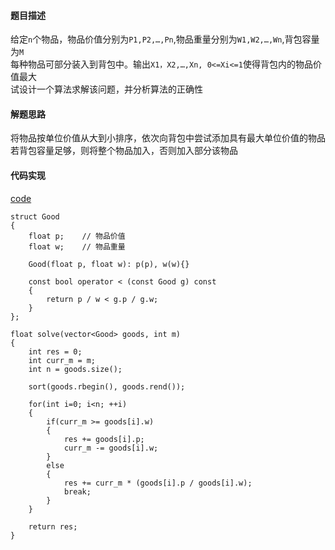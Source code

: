 #### 题目描述
给定`n`个物品，物品价值分别为`P1,P2,…,Pn`,物品重量分别为`W1,W2,…,Wn`,背包容量为`M`  
每种物品可部分装入到背包中。输出`X1，X2,…,Xn, 0<=Xi<=1`使得背包内的物品价值最大  
试设计一个算法求解该问题，并分析算法的正确性

#### 解题思路
将物品按单位价值从大到小排序，依次向背包中尝试添加具有最大单位价值的物品  
若背包容量足够，则将整个物品加入，否则加入部分该物品

#### 代码实现

[code](/GreedyAlgorithm/bag.cpp)
```
struct Good
{
	float p;	// 物品价值
	float w;	// 物品重量

	Good(float p, float w): p(p), w(w){}

	const bool operator < (const Good g) const
	{
		return p / w < g.p / g.w;
	}
};
```

```
float solve(vector<Good> goods, int m)
{
	int res = 0;
	int curr_m = m;
	int n = goods.size();

	sort(goods.rbegin(), goods.rend());

	for(int i=0; i<n; ++i)
	{
		if(curr_m >= goods[i].w)
		{
			res += goods[i].p;
			curr_m -= goods[i].w;
		}
		else
		{
			res += curr_m * (goods[i].p / goods[i].w);
			break;
		}
	}

	return res;
}
```